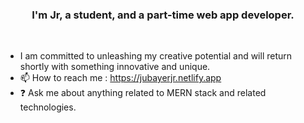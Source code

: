 ### <div align="center">I'm Jr, a student, and a part-time web app developer.</div> 
<br/>  
 
  
- I am committed to unleashing my creative potential and will return shortly with something innovative and unique.
- 📫 How to reach me : https://jubayerjr.netlify.app
- ❓ Ask me about anything related to MERN stack and related technologies.

<!---
jubayerjr203/jubayerjr203 কi special ক reওpositoনry জbecause its `REAME.md` (thisহহ file) appears on your GitHub prমofile.
You canক হclick the Prevহiew link to take aজক loজokক at yourজ
--->


  

<br/>  
<br/>  
